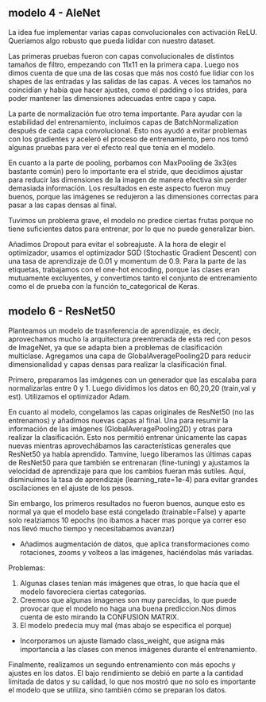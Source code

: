 














## modelo 4 - AleNet
 La idea fue implementar varias capas convolucionales con activación ReLU. Queriamos algo robusto que pueda lididar con nuestro dataset.

Las primeras pruebas fueron con capas convolucionales de distintos tamaños de filtro, empezando con 11x11 en la primera capa. Luego nos dimos cuenta de que una de las cosas que más nos costó fue lidiar con los shapes de las entradas y las salidas de las capas. A veces los tamaños no coincidían y había que hacer ajustes, como el padding o los strides, para poder mantener las dimensiones adecuadas entre capa y capa.

La parte de normalización fue otro tema importante. Para ayudar con la estabilidad del entrenamiento, incluímos capas de BatchNormalization después de cada capa convolucional. Esto nos ayudó a evitar problemas con los gradientes y aceleró el proceso de entrenamiento, pero nos tomó algunas pruebas para ver el efecto real que tenía en el modelo.

En cuanto a la parte de pooling, porbamos con MaxPooling de 3x3(es bastante común) pero lo importante era el stride, que decidimos ajustar para reducir las dimensiones de la imagen de manera efectiva sin perder demasiada información. Los resultados en este aspecto fueron muy buenos, porque las imágenes se redujeron a las dimensiones correctas para pasar a las capas densas al final.

Tuvimos un problema grave, el modelo no predice ciertas frutas porque no tiene suficientes datos para entrenar, por lo que no puede generalizar bien. 

Añadimos Dropout para evitar el sobreajuste. A la hora de elegir el optimizador, usamos el optimizador SGD (Stochastic Gradient Descent) con una tasa de aprendizaje de 0.01 y momentum de 0.9. Para la parte de las etiquetas, trabajamos con el one-hot encoding, porque las clases eran mutuamente excluyentes, y convertimos tanto el conjunto de entrenamiento como el de prueba con la función to_categorical de Keras. 





## modelo 6 - ResNet50
Planteamos un modelo de trasnferencia de aprendizaje, es decir, aprovechamos mucho la arquitectura preentrenada de esta red con pesos de ImageNet, ya que se adapta bien a problemas de clasificación multiclase. Agregamos una capa de GlobalAveragePooling2D para reducir dimensionalidad y capas densas para realizar la clasificación final.

Primero, preparamos las imágenes con un generador que las escalaba para normalizarlas entre 0 y 1. Luego dividimos los datos en 60,20,20 (train,val y est). Utilizamos el optimizador  Adam.

En cuanto al modelo, congelamos las capas originales de ResNet50 (no las entrenamos) y añadimos nuevas capas al final. Una para resumir la información de las imágenes (GlobalAveragePooling2D) y otras para realizar la clasificación. Esto nos permitió entrenar únicamente las capas nuevas mientras aprovechábamos las características generales que ResNet50 ya había aprendido. Tamvine, luego liberamos las últimas capas de ResNet50 para que también se entrenaran (fine-tuning) y ajustamos la velocidad de aprendizaje para que los cambios fueran más sutiles. Aquí, disminuimos la tasa de aprendizaje (learning_rate=1e-4) para evitar grandes oscilaciones en el ajuste de los pesos.

Sin embargo, los primeros resultados no fueron buenos, aunque esto es normal ya que el modelo base está congelado (trainable=False) y aparte solo realziamos 10 epochs (no ibamos a hacer mas porque ya correr eso nos llevó mucho tiempo y necesitabamos avanzar)

- Añadimos augmentación de datos, que aplica transformaciones como rotaciones, zooms y volteos a las imágenes, haciéndolas más variadas.

Problemas:
1. Algunas clases tenían más imágenes que otras, lo que hacía que el modelo favoreciera ciertas categorías.
2. Creemos que algunas imagenes son muy parecidas, lo que puede provocar que el modelo no haga una buena prediccion.Nos dimos cuenta de esto mirando la CONFUSION MATRIX.
3. El modelo predecia muy mal (mas abajo se especifica el porque)

- Incorporamos un ajuste llamado class_weight, que asigna más importancia a las clases con menos imágenes durante el entrenamiento.

Finalmente, realizamos un segundo entrenamiento con más epochs y ajustes en los datos. El bajo rendimiento se debió en parte a la cantidad limitada de datos y su calidad, lo que nos mostró que no solo es importante el modelo que se utiliza, sino también cómo se preparan los datos. 


